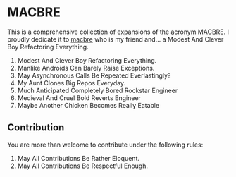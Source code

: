 # MACBRE

This is a comprehensive collection of expansions of the acronym MACBRE. I proudly dedicate it to [macbre](https://github.com/macbre) who is my friend and... a Modest And Clever Boy Refactoring Everything.

1. Modest And Clever Boy Refactoring Everything.
2. Manlike Androids Can Barely Raise Exceptions.
3. May Asynchronous Calls Be Repeated Everlastingly?
4. My Aunt Clones Big Repos Everyday.
5. Much Anticipated Completely Bored Rockstar Engineer
6. Medieval And Cruel Bold Reverts Engineer
7. Maybe Another Chicken Becomes Really Eatable

## Contribution

You are more than welcome to contribute under the following rules:

1. May All Contributions Be Rather Eloquent.
2. May All Contributions Be Respectful Enough.
